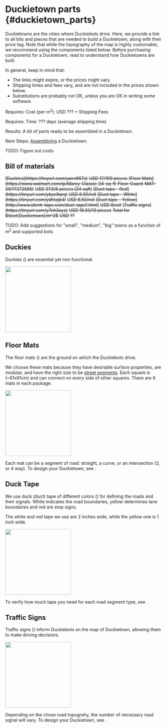 # Duckietown parts {#duckietown_parts}

Duckietowns are the cities where Duckiebots drive. Here, we provide a link to all bits and pieces that are needed to build a Duckietown, along with their price tag. Note that while the topography of the map is highly customable, we recommend using the components listed below. Before purchasing components for a Duckietown, read [](#duckietown-specs) to understand how Duckietowns are built.

In general, keep in mind that:

- The links might expire, or the prices might vary.
- Shipping times and fees vary, and are not included in the prices shown below.
- Substitutions are probably not OK, unless you are OK in writing some software.


<div class='requirements' markdown="1">

Requires: Cost (per $m^2$): USD ??? + Shipping Fees

Requires: Time: ??? days (average shipping time)

Results: A kit of parts ready to be assembled in a Duckietown.

Next Steps: [Assemblying](#duckietown-assembly) a Duckietown.

</div>

TODO: Figure out costs

## Bill of materials

[//]: #   (test comment)

<div markdown="1">
 <col2 id='materials-duckietown' figure-id="tab:materials-duckietown" figure-caption="Bill of materials for Duckietown">
    <s>[Duckies](https://tinyurl.com/yavv867z)</s>                         <s>USD 17/100 pieces</s>
    <s>[Floor Mats](https://www.walmart.com/ip/Marcy-Classic-24-sq-ft-Floor-Guard-MAT-39/17272585)</s>                      <s>USD 37.5/6 pieces (24 sqft)</s>
    <s>[Duct tape - Red](https://tinyurl.com/ybyc8qrq)</s>                       <s>USD 8.50/roll</s>
    <s>[Duct tape - White](https://tinyurl.com/ydhtzjb4)</s>                       <s>USD 8.50/roll</s>
    <s>[Duct tape - Yellow](http://www.identi-tape.com/duct-tape1.html)</s>               <s>USD 8/roll</s>
    <s>[Traffic signs](https://tinyurl.com/y7nh3ayz)</s>                         <s>USD 18.50/13 pieces</s>
    <s>Total for $\text{Duckietown}/m^2$</s>                         <s>USD ??</s>
 </col2>

TODO: Add suggestions for "small", "medium", "big" towns as a function of $m^2$ and supported bots

</div>

<style>
#materials {
    font-size: 80%;
}
#materials TD {
    text-align: left;
}
</style>

## Duckies

Duckies ([](#fig:duckies)) are essential yet non functional.

<div figure-id="fig:duckies" figure-caption="The Duckies">
     <img src="duckies.png" style='width: 15em'/>
</div>

## Floor Mats

The floor mats ([](#fig:floor-mats)) are the ground on which the Duckiebots drive.

We choose these mats because they have desirable surface properties, are modular, and have the right size to be [street segments](#duckietown-specs). Each square is (~61x61cm) and can connect on every side of other squares. There are 6 mats in each package.

<div figure-id="fig:floor-mats" figure-caption="The Floor Mats">
     <img src="floor-mats.png" style='width: 15em'/>
</div>

Each mat can be a segment of road: straight, a curve, or an intersection (3, or 4 way). To design your Duckietown, see [](#duckietown-specs).

## Duck Tape

We use duck (duct) tape of different colors ([](#fig:all-tapes)) for defining the roads and their signals. White indicates the road boundaries, yellow determines lane boundaries and red are stop signs.

The white and red tape we use are 2 inches wide, while the yellow one is 1 inch wide.

<div figure-id="fig:all-tapes" figure-caption="The Duck Tapes">
     <img src="all-tapes.png" style='width: 15em'/>
</div>

To verify how much tape you need for each road segment type, see [](#duckietown-specs).

[//]: # (per sqm, or per straight mat, curve mat, intersection mat, etc.)

## Traffic Signs

Traffic signs ([](#fig:signs)) inform Duckiebots on the map of Duckietown, allowing them to make driving decisions.

<div figure-id="fig:signs" figure-caption="The Signs">
     <img src="signs.png" style='width: 15em'/>
</div>

Depending on the chose road topograhy, the number of necessary road signal will vary. To design your Duckietown, see [](#duckietown-specs).
